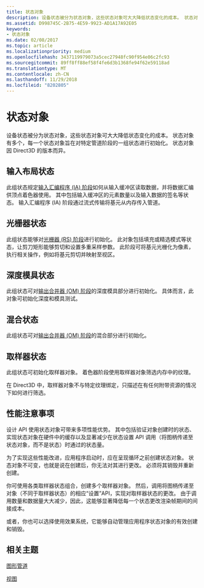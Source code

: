 ```yaml
---
title: 状态对象
description: 设备状态被分为状态对象，这些状态对象可大大降低状态变化的成本。 状态对象有多个，每一个状态对象旨在对特定管道阶段的一组状态进行初始化。 状态对象因 Direct3D 的版本而异。
ms.assetid: D998745C-2B75-4E59-9923-AD1A17A92E05
keywords:
- 状态对象
ms.date: 02/08/2017
ms.topic: article
ms.localizationpriority: medium
ms.openlocfilehash: 3437119979073a5cec27948fc90f954e06c2fc93
ms.sourcegitcommit: 89ff8ff88ef58f4fe6d3b1368fe94f62e59118ad
ms.translationtype: MT
ms.contentlocale: zh-CN
ms.lasthandoff: 11/29/2018
ms.locfileid: "8202805"
---
```

# <a name="state-objects"></a>状态对象


设备状态被分为状态对象，这些状态对象可大大降低状态变化的成本。 状态对象有多个，每一个状态对象旨在对特定管道阶段的一组状态进行初始化。 状态对象因 Direct3D 的版本而异。

## <a name="span-idinputlayoutspanspan-idinputlayoutspanspan-idinputlayoutspaninput-layout-state"></a><span id="Input_Layout"></span><span id="input_layout"></span><span id="INPUT_LAYOUT"></span>输入布局状态


此组状态规定[输入汇编程序 (IA) 阶段](input-assembler-stage--ia-.md)如何从输入缓冲区读取数据，并将数据汇编供顶点着色器使用。 其中包括输入缓冲区的元素数量以及输入数据的签名等状态。 输入汇编程序 (IA) 阶段通过流式传输将基元从内存传入管道。

## <a name="span-idrasterizerspanspan-idrasterizerspanspan-idrasterizerspanrasterizer-state"></a><span id="Rasterizer"></span><span id="rasterizer"></span><span id="RASTERIZER"></span>光栅器状态


此组状态能够对[光栅器 (RS) 阶段](rasterizer-stage--rs-.md)进行初始化。 此对象包括填充或精选模式等状态，让剪刀矩形能够剪切和设置多重采样参数。 此阶段可将基元光栅化为像素，执行相关操作，例如将基元剪切并映射至视区。

## <a name="span-iddepthstencilspanspan-iddepthstencilspanspan-iddepthstencilspandepth-stencil-state"></a><span id="DepthStencil"></span><span id="depthstencil"></span><span id="DEPTHSTENCIL"></span>深度模具状态


此组状态可对[输出合并器 (OM) 阶段](output-merger-stage--om-.md)的深度模具部分进行初始化。 具体而言，此对象可初始化深度和模具测试。

## <a name="span-idblendspanspan-idblendspanspan-idblendspanblend-state"></a><span id="Blend"></span><span id="blend"></span><span id="BLEND"></span>混合状态


此组状态可对[输出合并器 (OM) 阶段](output-merger-stage--om-.md)的混合部分进行初始化。

## <a name="span-idsamplerspanspan-idsamplerspanspan-idsamplerspansampler-state"></a><span id="Sampler"></span><span id="sampler"></span><span id="SAMPLER"></span>取样器状态


此组状态可初始化取样器对象。 着色器阶段使用取样器对象筛选内存中的纹理。

在 Direct3D 中，取样器对象不与特定纹理绑定，只描述在有任何附带资源的情况下如何进行筛选。

## <a name="span-idperformanceconsiderationsspanspan-idperformanceconsiderationsspanspan-idperformanceconsiderationsspanperformance-considerations"></a><span id="Performance_Considerations"></span><span id="performance_considerations"></span><span id="PERFORMANCE_CONSIDERATIONS"></span>性能注意事项


设计 API 使用状态对象可带来多项性能优势。 其中包括验证对象创建时的状态、实现状态对象在硬件中的缓存以及显著减少在状态设置 API 调用（将图柄传递至状态对象，而不是状态）时通过的状态量。

为了实现这些性能改进，应用程序启动时，应在呈现循环之前创建状态对象。 状态对象不可变，也就是说在创建后，你无法对其进行更改。 必须将其销毁并重新创建。

你可使用各类取样器状态组合，创建多个取样器对象。 然后，调用将图柄传递至对象（不同于取样器状态）的相应“设置”API，实现对取样器状态的更改。 由于调用数量和数据量大大减少，因此，这能够显著降低每一个状态更改渲染帧期间的间接成本。

或者，你也可以选择使用效果系统，它能够自动管理应用程序状态对象的有效创建和销毁。

## <a name="span-idrelated-topicsspanrelated-topics"></a><span id="related-topics"></span>相关主题


[图形管道](graphics-pipeline.md)

[视图](views.md)

 

 




